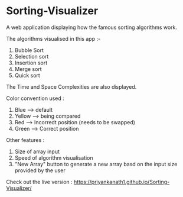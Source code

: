 # Sorting-Visualizer

A web application displaying how the famous sorting algorithms work.

The algorithms visualised in this app :-
1. Bubble Sort
2. Selection sort
3. Insertion sort
4. Merge sort
5. Quick sort

The Time and Space Complexities are also displayed.

Color convention used :
1. Blue --> default
2. Yellow --> being compared
3. Red --> Incorredt position (needs to be swapped)
4. Green --> Correct position

Other features :
1. Size of array input
2. Speed of algorithm visualisation
3. "New Array" button to generate a new array basd on the input size provided by the user

Check out the live version : https://priyankanath1.github.io/Sorting-Visualizer/
